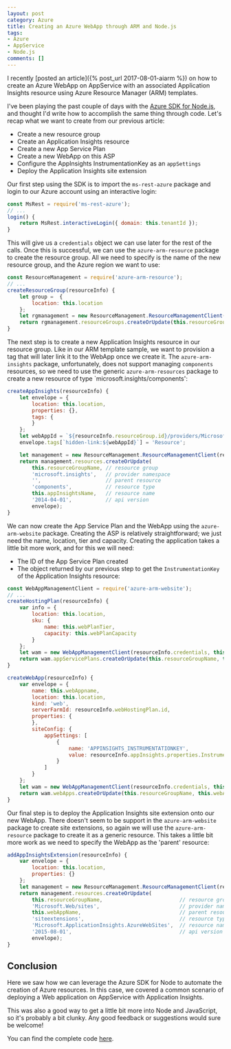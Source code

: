 ```yaml
---
layout: post
category: Azure
title: Creating an Azure WebApp through ARM and Node.js
tags:
- Azure
- AppService
- Node.js
comments: []
---
```

I recently [posted an article]({% post_url 2017-08-01-aiarm %}) on how to create
an Azure WebApp on AppService with an associated Application Insights resource
using Azure Resource Manager (ARM) templates.

I've been playing the past couple of days with the [Azure SDK for Node.js](https://github.com/Azure/azure-sdk-for-node),
and thought I'd write how to accomplish the same thing through code. Let's recap
what we want to create from our previous article:

* Create a new resource group
* Create an Application Insights resource
* Create a new App Service Plan
* Create a new WebApp on this ASP
* Configure the AppInsights InstrumentationKey as an `appSettings`
* Deploy the Application Insights site extension

Our first step using the SDK is to import the `ms-rest-azure` package and 
login to our Azure account using an interactive login:

```js
const MsRest = require('ms-rest-azure');
// ...
login() {
    return MsRest.interactiveLogin({ domain: this.tenantId });
}
```

This will give us a `credentials` object we can use later for the rest of the calls.
Once this is successful, we can use the `azure-arm-resource` package to create the
resource group. All we need to specify is the name of the new resource group,
and the Azure region we want to use:

```js
const ResourceManagement = require('azure-arm-resource');
// ...
createResourceGroup(resourceInfo) {
    let group =  {
        location: this.location
    };
    let rgmanagement = new ResourceManagement.ResourceManagementClient(resourceInfo.credentials, this.subscriptionId);
    return rgmanagement.resourceGroups.createOrUpdate(this.resourceGroupName, group)
}
```

The next step is to create a new Application Insights resource in our resource group.
Like in our ARM template sample, we want to provision a tag that will later link
it to the WebApp once we create it. The `azure-arm-insights` package, unfortunately,
does not support managing `components` resources, so we need to use the
generic `azure-arm-resources` package to create a new resource of type
`microsoft.insights/components':

```js
createAppInsights(resourceInfo) {
    let envelope = {
        location: this.location,
        properties: {},
        tags: {
        }
    };
    let webAppId = `${resourceInfo.resourceGroup.id}/providers/Microsoft.Web/sites/${this.webAppName}`
    envelope.tags[`hidden-link:${webAppId}`] = 'Resource';

    let management = new ResourceManagement.ResourceManagementClient(resourceInfo.credentials, this.subscriptionId);
    return management.resources.createOrUpdate(
        this.resourceGroupName, // resource group
        'microsoft.insights',   // provider namespace
        '',                     // parent resource
        'components',           // resource type
        this.appInsightsName,   // resource name
        '2014-04-01',           // api version
        envelope);
}
```

We can now create the App Service Plan and the WebApp using the
`azure-arm-website` package. Creating the ASP is relatively
straightforward; we just need the name, location, tier and capacity.
Creating the application takes a little bit more work, and for this
we will need:

* The ID of the App Service Plan created
* The object returned by our previous step to get the `InstrumentationKey` of the Application Insights resource:

```js
const WebAppManagementClient = require('azure-arm-website');
// ...
createHostingPlan(resourceInfo) {
    var info = {
        location: this.location,
        sku: {
            name: this.webPlanTier,
            capacity: this.webPlanCapacity
        }
    };
    let wam = new WebAppManagementClient(resourceInfo.credentials, this.subscriptionId);
    return wam.appServicePlans.createOrUpdate(this.resourceGroupName, this.webPlanName, info);
}

createWebApp(resourceInfo) {
    var envelope = {
        name: this.webAppname,
        location: this.location,
        kind: 'web',
        serverFarmId: resourceInfo.webHostingPlan.id,
        properties: {
        },
        siteConfig: {
            appSettings: [
                {
                    name: 'APPINSIGHTS_INSTRUMENTATIONKEY', 
                    value: resourceInfo.appInsights.properties.InstrumentationKey
                }
            ]
        }
    };
    let wam = new WebAppManagementClient(resourceInfo.credentials, this.subscriptionId);
    return wam.webApps.createOrUpdate(this.resourceGroupName, this.webAppName, envelope);
}
```

Our final step is to deploy the Application Insights site extension onto our new WebApp.
There doesn't seem to be support in the `azure-arm-website` package to create
site extensions, so again we will use the `azure-arm-resource` package
to create it as a generic resource. This takes a little bit more work
as we need to specify the WebApp as the 'parent' resource:

```js
addAppInsightsExtension(resourceInfo) {
    var envelope = {
        location: this.location,
        properties: {}
    };
    let management = new ResourceManagement.ResourceManagementClient(resourceInfo.credentials, this.subscriptionId);
    return management.resources.createOrUpdate(
        this.resourceGroupName,                         // resource group
        'Microsoft.Web/sites',                          // provider namespace
        this.webAppName,                                // parent resource
        'siteextensions',                               // resource type
        'Microsoft.ApplicationInsights.AzureWebSites',  // resource name
        '2015-08-01',                                   // api version
        envelope);
}
```

## Conclusion

Here we saw how we can leverage the Azure SDK for Node to automate the creation
of Azure resources. In this case, we covered a common scenario of deploying
a Web application on AppService with Application Insights.

This was also a good way to get a little bit more into Node and JavaScript,
so it's probably a bit clunky. Any good feedback or suggestions would sure
be welcome!

You can find the complete code [here](https://github.com/tomasr/node-create-azure-webapp-sample).